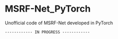 # MSRF-Net_PyTorch
Unofficial code of MSRF-Net developed in PyTorch

`------------ IN PROGRESS ------------`
